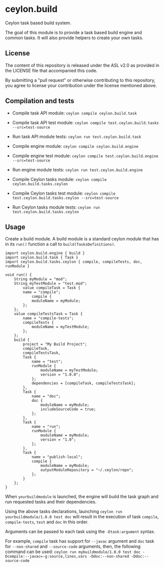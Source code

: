 ceylon.build
============

Ceylon task based build system.

The goal of this module is to provide a task based build engine and common tasks.
It will also provide helpers to create your own tasks.

License
-------

The content of this repository is released under the ASL v2.0
as provided in the LICENSE file that accompanied this code.

By submitting a "pull request" or otherwise contributing to this repository, you
agree to license your contribution under the license mentioned above.

Compilation and tests
----------------------

* Compile task API module: `ceylon compile ceylon.build.task`
* Compile task API test module: `ceylon compile test.ceylon.build.tasks --src=test-source`
* Run task API module tests: `ceylon run test.ceylon.build.task`

* Compile engine module: `ceylon compile ceylon.build.engine`
* Compile engine test module: `ceylon compile test.ceylon.build.engine --src=test-source`
* Run engine module tests: `ceylon run test.ceylon.build.engine`

* Compile Ceylon tasks module: `ceylon compile ceylon.build.tasks.ceylon`
* Compile Ceylon tasks test module: `ceylon compile test.ceylon.build.tasks.ceylon --src=test-source`
* Run Ceylon tasks module tests: `ceylon run test.ceylon.build.tasks.ceylon`

Usage
-----

Create a build module.
A build module is a standard ceylon module that has in its `run()` function a call to `build(TasksDefinitions)`.

```ceylon
import ceylon.build.engine { build }
import ceylon.build.task { Task }
import ceylon.build.tasks.ceylon { compile, compileTests, doc, runModule }

void run() {
    String myModule = "mod";
    String myTestModule = "test.mod";
        value compileTask = Task {
        name = "compile";
            compile {
            moduleName = myModule;
        };
    };
    value compileTestsTask = Task {
        name = "compile-tests";
        compileTests {
            moduleName = myTestModule;
        };
    };
    build {
        project = "My Build Project";
        compileTask,
        compileTestsTask,
        Task {
            name = "test";
            runModule {
                moduleName = myTestModule;
                version = "1.0.0";
            };
            dependencies = [compileTask, compileTestsTask];
        },
        Task {
            name = "doc";
            doc {
                moduleName = myModule;
                includeSourceCode = true;
            };
        },
        Task {
            name = "run";
            runModule {
                moduleName = myModule;
                version = "1.0";
            };
        },
        Task {
            name = "publish-local";
            compile {
                moduleName = myModule;
                outputModuleRepository = "~/.ceylon/repo";
            };
        }
    };
}
```

When `yourbuildmodule` is launched, the engine will build the task graph and run requested tasks and their dependencies.

Using the above tasks declarations, launching `ceylon run yourbuildmodule/1.0.0 test doc` will result in the
execution of task `compile`, `compile-tests`, `test` and `doc` in this order.

Arguments can be passed to each task using the `-Dtask:argument` syntax.

For example, `compile` task has support for `--javac` argument and `doc` task for `--non-shared` and `--source-code`
arguments, then, the following command can be used:
`ceylon run mybuildmodule/1.0.0 test doc -Dcompile:--javac=-g:source,lines,vars -Ddoc:--non-shared -Ddoc:--source-code`

